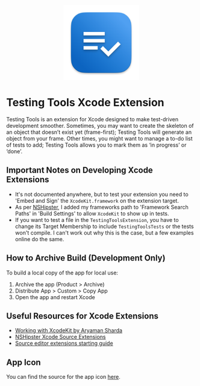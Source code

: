 <p align="center">
  <img src="TestingTools/Assets.xcassets/AppIcon.appiconset/AppIcon-1024.png" alt="Testing Tools Icon" width="200" />
</p>

# Testing Tools Xcode Extension
Testing Tools is an extension for Xcode designed to make test-driven development smoother. Sometimes, you may want to create the skeleton of an object that doesn’t exist yet (frame-first); Testing Tools will generate an object from your frame. Other times, you might want to manage a to-do list of tests to add; Testing Tools allows you to mark them as ‘in progress’ or ‘done’.

## Important Notes on Developing Xcode Extensions
- It's not documented anywhere, but to test your extension you need to 'Embed and Sign' the `XcodeKit.framework` on the extension target. 
- As per [NSHipster](https://nshipster.com/xcode-source-extensions/), I added my frameworks path to 'Framework Search Paths' in 'Build Settings' to allow `XcodeKit` to show up in tests.
- If you want to test a file in the `TestingToolsExtension`, you have to change its Target Membership to include `TestingToolsTests` or the tests won't compile. I can't work out why this is the case, but a few examples online do the same.

## How to Archive Build (Development Only)
To build a local copy of the app for local use:
1. Archive the app (Product > Archive)
2. Distribute App > Custom > Copy App 
3. Open the app and restart Xcode

## Useful Resources for Xcode Extensions

- [Working with XcodeKit by Aryaman Sharda](https://www.youtube.com/watch?v=hsX-b7lobF0)
- [NSHipster Xcode Source Extensions](https://nshipster.com/xcode-source-extensions/)
- [Source editor extensions starting guide](https://kowei-chen.medium.com/xcode-extension-1-5-starting-guide-519a95bdc865)

## App Icon

You can find the source for the app icon [here](https://icon.kitchen/i/H4sIAAAAAAAAAzWQwU7DMAyGXwWZaw8bMJB6nRhXhHpDaHITJ43m1lWajlXT3h0nZTkk9h%2Fni39f4Yw80wT1FSzGU9NRT1A75IkqcH7PYcSY8vVEeoAlhzMnqCAYGVQYGRcOUzqitUfTkTnBrYLWN8uoIPARbaAhP2j9xz1RnBGWuNWKx9dNu3UvWlCkpyxtNm9ojEo4eFbM9nmnUHeHmv%2BuikSX3FfTlOwgK91hH3hR%2FUtaSfJwYLrkFoQt1CnOai4k5GDWrMDfnSOTdBRATGdMVIif6isMPkOTjNrKroIYfKff5FDpSfo1ZnJFLbR9NpO9uLLyUHqxM%2BdZf6svGyXYPEaZdP%2BlVvcejWY%2Ftz%2B4QZLhlgEAAA%3D%3D).